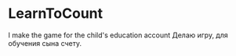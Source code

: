 # LearnToCount
I make the game for the child's education account
Делаю игру, для обучения сына счету.
